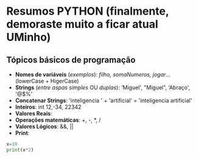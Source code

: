 # Resumos PYTHON (finalmente, demoraste muito a ficar atual UMinho)

## Tópicos básicos de programação

- __Nomes de variáveis__ (_exemplos_): _filho, somaNumeros, jogar_… (lowerCase + HigerCase)
- __Strings__ (_entre aspas simples_ OU _duplas_): ‘Miguel', "Miguel", ‘Abraço', '@$%'
- __Concatenar Strings__: 'inteligencia ' + 'artificial' = 'inteligencia artificial'
- __Inteiros__: int 12,-34, 22342
- __Valores Reais__:
- __Operações matemáticas__: +, -, *, /
- __Valores Lógicos__: &&, ||
- __Print__: 

```python
x=10
print(x*2) 
```


